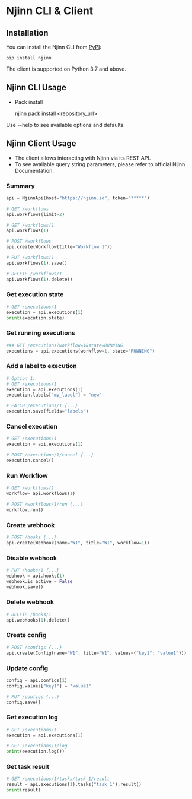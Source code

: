 # Njinn CLI & Client

## Installation

You can install the Njinn CLI from [PyPI](https://pypi.org/project/njinn/):

    pip install njinn

The client is supported on Python 3.7 and above.

## Njinn CLI Usage

- Pack install

  njinn pack install <repository_url>

Use --help to see available options and defaults.

## Njinn Client Usage

- The client allows interacting with Njinn via its REST API.
- To see available query string parameters, please refer to official Njinn Documentation.

### Summary

```python
api = NjinnApi(host="https://njinn.io", token="*****")

# GET /workflows
api.workflows(limit=2)

# GET /workflows/1
api.workflows(1)

# POST /workflows
api.create(Workflow(title="Workflow 1"))

# PUT /workflows/1
api.workflows(1).save()

# DELETE /workflows/1
api.workflows(1).delete()
```

### Get execution state

```python
# GET /executions/1
execution = api.executions(1)
print(execution.state)
```

### Get running executions

```python
### GET /executions?workflow=1&state=RUNNING
executions = api.executions(workflow=1, state="RUNNING")
```

### Add a label to execution

```python
# Option 1:
# GET /executions/1
execution = api.executions(1)
execution.labels["my_label"] = "new"

# PATCH /executions/1 {...}
execution.save(fields="labels")

```

### Cancel execution

```python
# GET /executions/1
execution = api.executions(1)

# POST /executions/1/cancel {...}
execution.cancel()
```

### Run Workflow

```python
# GET /workflows/1
workflow= api.workflows(1)

# POST /workflows/1/run {...}
workflow.run()
```

### Create webhook

```python
# POST /hooks {...}
api.create(Webhook(name="W1", title="W1", workflow=1))
```

### Disable webhook

```python
# PUT /hooks/1 {...}
webhook = api.hooks(1)
webhook.is_active = False
webhook.save()
```

### Delete webhook

```python
# DELETE /hooks/1
api.webhooks(1).delete()
```

### Create config

```python
# POST /configs {...}
api.create(Config(name="W1", title="W1", values={"key1": "value1"}))
```

### Update config

```python
config = api.configs(1)
config.values["key1"] = "value1"

# PUT /configs {...}
config.save()
```

### Get execution log

```python
# GET /executions/1
execution = api.executions(1)

# GET /executions/1/log
print(execution.log())
```

### Get task result

```python
# GET /executions/1/tasks/task_1/result
result = api.executions(1).tasks("task_1").result()
print(result)
```
